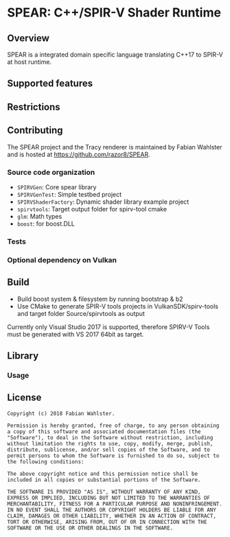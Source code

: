 # SPEAR: C++/SPIR-V Shader Runtime

## Overview

SPEAR is a integrated domain specific language translating C++17 to SPIR-V at host runtime.

## Supported features

## Restrictions

## Contributing

The SPEAR project and the Tracy renderer is maintained by Fabian Wahlster and is hosted at https://github.com/razor8/SPEAR.

### Source code organization

* `SPIRVGen`: Core spear library
* `SPIRVGenTest`: Simple testbed project
* `SPIRVShaderFactory`: Dynamic shader library example project
* `spirvtools`: Target output folder for spirv-tool cmake
* `glm`: Math types
* `boost`: for boost.DLL

### Tests

### Optional dependency on Vulkan

## Build

* Build boost system & filesystem by running bootstrap & b2
* Use CMake to generate SPIR-V tools projects in VulkanSDK/spirv-tools and target folder Source/spirvtools as output

Currently only Visual Studio 2017 is supported, therefore SPIRV-V Tools must be generated with VS 2017 64bit as target.

## Library

### Usage

## License
```
Copyright (c) 2018 Fabian Wahlster.

Permission is hereby granted, free of charge, to any person obtaining a copy of this software and associated documentation files (the "Software"), to deal in the Software without restriction, including without limitation the rights to use, copy, modify, merge, publish, distribute, sublicense, and/or sell copies of the Software, and to permit persons to whom the Software is furnished to do so, subject to the following conditions:

The above copyright notice and this permission notice shall be included in all copies or substantial portions of the Software.

THE SOFTWARE IS PROVIDED "AS IS", WITHOUT WARRANTY OF ANY KIND, EXPRESS OR IMPLIED, INCLUDING BUT NOT LIMITED TO THE WARRANTIES OF MERCHANTABILITY, FITNESS FOR A PARTICULAR PURPOSE AND NONINFRINGEMENT. IN NO EVENT SHALL THE AUTHORS OR COPYRIGHT HOLDERS BE LIABLE FOR ANY CLAIM, DAMAGES OR OTHER LIABILITY, WHETHER IN AN ACTION OF CONTRACT, TORT OR OTHERWISE, ARISING FROM, OUT OF OR IN CONNECTION WITH THE SOFTWARE OR THE USE OR OTHER DEALINGS IN THE SOFTWARE.
```